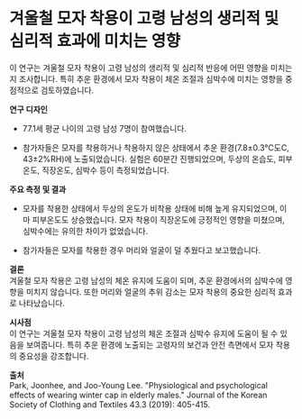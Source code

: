 ﻿

# 겨울철 모자 착용이 고령 남성의 생리적 및 심리적 효과에 미치는 영향

이 연구는 겨울철 모자 착용이 고령 남성의 생리적 및 심리적 반응에 어떤 영향을 미치는지 조사합니다. 특히 추운 환경에서 모자 착용이 체온 조절과 심박수에 미치는 영향을 중점적으로 검토하였습니다. 

**연구 디자인** 

 - 77.1세 평균 나이의 고령 남성 7명이 참여했습니다. 

 - 참가자들은 모자를 착용하거나 착용하지 않은 상태에서 추운 환경(7.8±0.3℃도C, 43±2%RH)에 노출되었습니다. 실험은 60분간 진행되었으며, 두상의 온습도, 피부온도, 직장온도, 심박수 등이 측정되었습니다. 

**주요 측정 및 결과** 
- 모자를 착용한 상태에서 두상의 온도가 비착용 상태에 비해 높게 유지되었으며, 이마 피부온도도 상승했습니다. 모자 착용이 직장온도에 긍정적인 영향을 미쳤으며, 심박수에는 유의한 차이가 없었습니다. 


- 참가자들은 모자를 착용한 경우 머리와 얼굴이 덜 추웠다고 보고했습니다. 

**결론**    
겨울철 모자 착용은 고령 남성의 체온 유지에 도움이 되며, 추운 환경에서의 심박수에 영향을 미치지 않습니다. 또한 머리와 얼굴의 추위 감소는 모자 착용의 중요한 심리적 효과로 나타났습니다. 

**시사점**     
이 연구는 겨울철 모자 착용이 고령 남성의 체온 조절과 심박수 유지에 도움이 될 수 있음을 보여줍니다. 특히 추운 환경에 노출되는 고령자의 보건과 안전 측면에서 모자 착용의 중요성을 강조합니다.

**출처**    
Park, Joonhee, and Joo-Young Lee. "Physiological and psychological effects of wearing winter cap in elderly males." Journal of the Korean Society of Clothing and Textiles 43.3 (2019): 405-415.
<!--stackedit_data:
eyJoaXN0b3J5IjpbLTgyMjU2MTA3NSw0NTY2MzQ5XX0=
-->